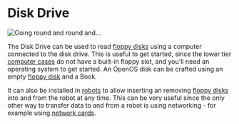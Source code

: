 # Disk Drive

![Going round and round and...](oredict:oc:diskDrive)

The Disk Drive can be used to read [floppy disks](../item/floppy.md) using a computer connected to the disk drive. This is useful to get started, since the lower tier [computer cases](case1.md) do not have a built-in floppy slot, and you'll need an operating system to get started. An OpenOS disk can be crafted using an empty [floppy disk](../item/floppy.md) and a Book. 

It can also be installed in [robots](robot.md) to allow inserting an removing [floppy disks](../item/floppy.md) into and from the robot at any time. This can be very useful since the only other way to transfer data to and from a robot is using networking - for example using [network cards](../item/lanCard.md).
